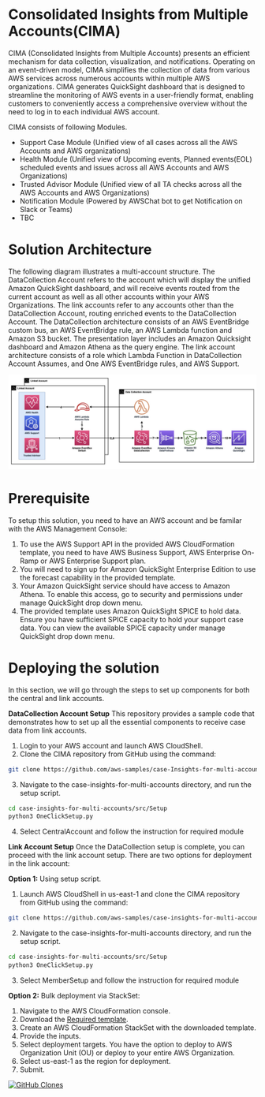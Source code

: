 # Consolidated Insights from Multiple Accounts(CIMA)

CIMA (Consolidated Insights from Multiple Accounts) presents an efficient mechanism for data collection, visualization, and notifications. Operating on an event-driven model, CIMA simplifies the collection of data from various AWS services across numerous accounts within multiple AWS organizations. CIMA generates QuickSight dashboard that is designed to streamline the monitoring of AWS events in a user-friendly format, enabling customers to conveniently access a comprehensive overview without the need to log in to each individual AWS account. 

CIMA consists of following Modules.

* Support Case Module (Unified view of all cases across all the AWS Accounts and AWS organizations)
* Health Module (Unified view of Upcoming events, Planned events(EOL) scheduled events and issues across all AWS Accounts and AWS Organizations)
* Trusted Advisor Module (Unified view of all TA checks across all the AWS Accounts and AWS Organizations)
* Notification Module (Powered by AWSChat bot to get Notification on Slack or Teams)
* TBC
 
# Solution Architecture

The following diagram illustrates a multi-account structure. The DataCollection Account refers to the account which will display the unified Amazon QuickSight dashboard, and will receive events routed from the current account as well as all other accounts within your AWS Organizations. The link accounts refer to any accounts other than the DataCollection Account, routing enriched events to the DataCollection Account. The DataCollection architecture consists of an AWS EventBridge custom bus, an AWS EventBridge rule, an AWS Lambda function and Amazon S3 bucket. The presentation layer includes an Amazon Quicksight dashboard and Amazon Athena as the query engine. The link account architecture consists of a role which Lambda Function in DataCollection Account Assumes, and One AWS EventBridge rules, and AWS Support.

 ![ALT](img/cima-arch-v1.jpg)



# Prerequisite
To setup this solution, you need to have an AWS account and be familar with the AWS Management Console:
1.	To use the AWS Support API in the provided AWS CloudFormation template, you need to have AWS Business Support, AWS Enterprise On-Ramp or AWS Enterprise Support plan. 
2.	You will need to sign up for Amazon QuickSight Enterprise Edition to use the forecast capability in the provided template. 
3.	Your Amazon QuickSight service should have access to Amazon Athena. To enable this access, go to security and permissions under manage QuickSight drop down menu. 
4.	The provided template uses Amazon QuickSight SPICE to hold data. Ensure you have sufficient SPICE capacity to hold your support case data. You can view the available SPICE capacity under manage QuickSight drop down menu.

# Deploying the solution
In this section, we will go through the steps to set up components for both the central and link accounts.

**DataCollection Account Setup**
This repository provides a sample code that demonstrates how to set up all the essential components to receive case data from link accounts. 
1.	Login to your AWS account and launch AWS CloudShell.
2.	Clone the CIMA repository from GitHub using the command:

```bash
git clone https://github.com/aws-samples/case-Insights-for-multi-accounts.git
```

3.	Navigate to the case-insights-for-multi-accounts directory, and run the setup script.

```bash
cd case-insights-for-multi-accounts/src/Setup
python3 OneClickSetup.py
```

4. Select CentralAccount and follow the instruction for required module

**Link Account Setup**
Once the DataCollection setup is complete, you can proceed with the link account setup. There are two options for deployment in the link account: 

**Option 1:** Using setup script.
1.	Launch AWS CloudShell in us-east-1 and clone the CIMA repository from GitHub using the command:

```bash
git clone https://github.com/aws-samples/case-insights-for-multi-accounts.git
```

2.	Navigate to the case-insights-for-multi-accounts directory, and run the setup script.

```bash
cd case-insights-for-multi-accounts/src/Setup
python3 OneClickSetup.py
```

3. Select MemberSetup and follow the instruction for required module

**Option 2:** Bulk deployment via StackSet:
1.	Navigate to the AWS CloudFormation console. 
2.	Download the [Required template](https://github.com/aws-samples/case-insights-for-multi-accounts/src/).
3.	Create an AWS CloudFormation StackSet with the downloaded template.
4.	Provide the inputs.
5.	Select deployment targets. You have the option to deploy to AWS Organization Unit (OU) or deploy to your entire AWS Organization.
6.	Select us-east-1 as the region for deployment.
7.	Submit.


[![GitHub Clones](https://img.shields.io/badge/dynamic/json?color=success&label=Clone&query=count&url=https://gist.githubusercontent.com/bajwkanw/40d4153b23c3261757ed99b435f225b0/raw/clone.json&logo=github)](https://github.com/aws-samples/case-insights-for-multi-accounts)
